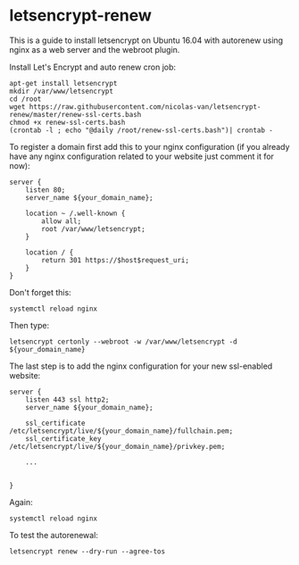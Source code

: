 # letsencrypt-renew

This is a guide to install letsencrypt on Ubuntu 16.04 with autorenew using nginx as a web server and the webroot plugin.

Install Let's Encrypt and auto renew cron job:

    apt-get install letsencrypt
    mkdir /var/www/letsencrypt
    cd /root
    wget https://raw.githubusercontent.com/nicolas-van/letsencrypt-renew/master/renew-ssl-certs.bash
    chmod +x renew-ssl-certs.bash
    (crontab -l ; echo "@daily /root/renew-ssl-certs.bash")| crontab -
    
To register a domain first add this to your nginx configuration (if you already have any nginx configuration related to your website just comment it for now):

    server {
        listen 80;
        server_name ${your_domain_name};
    
        location ~ /.well-known {
            allow all;
            root /var/www/letsencrypt;
        }
    
        location / {
            return 301 https://$host$request_uri;
        }
    }
    
Don't forget this:

    systemctl reload nginx

Then type:

    letsencrypt certonly --webroot -w /var/www/letsencrypt -d ${your_domain_name}

The last step is to add the nginx configuration for your new ssl-enabled website:

    server {
        listen 443 ssl http2;
        server_name ${your_domain_name};
    
        ssl_certificate /etc/letsencrypt/live/${your_domain_name}/fullchain.pem;
        ssl_certificate_key /etc/letsencrypt/live/${your_domain_name}/privkey.pem;
        
        ...
        
        
    }
    
Again:

    systemctl reload nginx
    
To test the autorenewal:

    letsencrypt renew --dry-run --agree-tos
